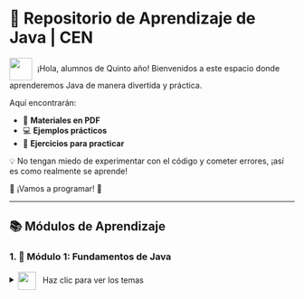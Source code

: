 # 🚀 Repositorio de Aprendizaje de Java   | CEN 

<img src="https://media.giphy.com/media/hvRJCLFzcasrR4ia7z/giphy.gif" width="40" height="40" style="vertical-align: middle; margin-right: 5px;"> ¡Hola, alumnos de Quinto año! Bienvenidos a este espacio donde aprenderemos Java de manera divertida y práctica.  

Aquí encontrarán:  
- 📄 **Materiales en PDF**   
- 💻 **Ejemplos prácticos**   
- 📝 **Ejercicios para practicar**

 
💡 No tengan miedo de experimentar con el código y cometer errores, ¡así es como realmente se aprende!

🚀  ¡Vamos a programar! 🎯  
 

---

## 📚 Módulos de Aprendizaje  

### 1. **:beginner: Módulo 1: Fundamentos de Java**  

<details>
<summary> <img src="https://media.giphy.com/media/iY8CRBdQXODJSCERIr/giphy.gif" width="32" height="32" style="vertical-align: middle; margin-right: 8px;"> Haz clic para ver los temas</summary>
<img src="https://user-images.githubusercontent.com/73097560/115834477-dbab4500-a447-11eb-908a-139a6edaec5c.gif">         
<p align="center">
<strong>INTRODUCCIÓN A JAVA :pushpin:</strong>
<img src="https://user-images.githubusercontent.com/73097560/115834477-dbab4500-a447-11eb-908a-139a6edaec5c.gif">         


</p>





- <a href="https://drive.google.com/file/d/1PvihPOcMbT9BSmoA-2Irvaia9_pgCbXv/view?usp=sharing" target="_blank">📄 <b>PDF Teórico</b></a> - Estructura básica de un programa en Java.


<table>
  <tr>
    <td valign="top" width="50%">

<h3>💻 Ejemplos de Clase</h3>

<ul>
  <li><a href="Ejemplo-Clases/HolaQuinto.java" target="_blank">✅ Ejemplo :one:: Primer Programa en Java</a></li>
  <li><a href="Ejemplo-Clases/HolaQuinto.java" target="_blank">✅ Ejemplo :two:: Variables y Tipos de Datos</a></li>
  <li><a href="Ejemplo-Clases/ConcatenacionTexto.java" target="_blank">✅ Ejemplo :three:: Concatenación</a></li>
  <li><a href="Ejemplo-Clases/EntradaDeDatos.java" target="_blank">✅ Ejemplo :four:: Entrada de Datos</a></li>
  <li><a href="Ejemplo-Clases/Condicionales" target="_blank">✅ Ejemplo :five:: Condicionales</a></li>
  <li><a href="Ejemplo-Clases/Bucles" target="_blank">✅ Ejemplo :six:: Bucles</a></li>
</ul>

<hr>

<h3>📝 Ejercicios - Tarea</h3>

<ul>
  <li><a href="Ejemplo-Clases/HolaQuinto.java" target="_blank">✍️ Ejercicio 1: Imprimir "Hola Mundo"</a></li>
  <li><a href="https://docs.google.com/document/d/197Jj-0qkYLfQORIxvMjSFOuFhDOM5oP1/edit?usp=sharing&ouid=113929804567646841132&rtpof=true&sd=true" target="_blank">✍️ <b>PDF Ejercicios 25-03</b></a></li>
</ul>

</td>
<td valign="top" width="50%">

<h3>📄 Conversión de Tipos de Datos en Java</h3>

<ul>
  <li><a href="Ejemplo-Clases/Conversion_Datos/ParseoDatos.java" target="_blank">:one: Ejemplo: Parseo de Datos</a></li>
  <li><a href="Ejemplo-Clases/LibreriaRandom" target="_blank">✍️ Ejemplo: Librería Random</a></li>
  <li><a href="https://docs.google.com/document/d/1RRfFrvHuLn2hfll0lPg1hcVPLYDlNQRJ/edit?usp=sharing&ouid=113929804567646841132&rtpof=true&sd=true" target="_blank">✍️ <b>Ejercicios Jueves 27-03</b></a></li>
</ul>

<hr>

<p align="center">
  <strong>PROGRAMACIÓN ORIENTADA A OBJETOS 📌</strong><br><br>
  <img src="https://user-images.githubusercontent.com/73097560/115834477-dbab4500-a447-11eb-908a-139a6edaec5c.gif" width="90%">
</p>

<h3>📚 Teoría</h3>

<ul>
  <li><a href="https://docs.google.com/document/d/1ehwOvbfz_Qor9xM1GPexBVoYSYJF0XY3/edit?usp=sharing&ouid=113929804567646841132&rtpof=true&sd=true" target="_blank">📄 Introducción POO <sub>Ejemplo</sub></a></li>
  <li><a href="https://docs.google.com/document/d/1argteP9DzCS_erEmnzjK536YpWNIEdYfpiH7o4XjihQ/edit?usp=sharing" target="_blank">📄 Más teoría sobre POO</a></li>
</ul>

</td>
  </tr>
</table>

---
<!--
### 2. **:dart: Módulo 2: Control de Flujo (Condicionales y Bucles)**  

<details>
  <summary>⚡ Haz clic para ver los temas</summary>  

  - [📄 **PDF Teórico**](ruta-al-pdf) - Explicación sobre `if`, `else`, `switch` y bucles (`for`, `while`).  
  - **💻 Ejemplos de Clase**:  
    - [✅ Ejemplo 1: Uso de `if` y `else`](ruta-al-archivo-java)  
    - [✅ Ejemplo 2: Bucle `for`](ruta-al-archivo-java)  
  - **📝 Ejercicios**:  
    - [✍️ Ejercicio 1: Determinar si un número es par o impar](ruta-al-ejercicio)  
    - [✍️ Ejercicio 2: Imprimir los números del 1 al 10 usando un bucle](ruta-al-ejercicio)  

</details>  

---

### 3. **:gear: Módulo 3: Programación Orientada a Objetos**  

<details>
  <summary>🔍 Haz clic para ver los temas</summary>  

  - [📄 **PDF Teórico**](ruta-al-pdf) - Conceptos clave de POO en Java.  
  - **💻 Ejemplos de Clase**:  
    - [✅ Ejemplo 1: Clases y Objetos](ruta-al-archivo-java)  
    - [✅ Ejemplo 2: Herencia y Polimorfismo](ruta-al-archivo-java)  
  - **📝 Ejercicios**:  
    - [✍️ Ejercicio 1: Crear una clase `Persona` con atributos y métodos](ruta-al-ejercicio)  
    - [✍️ Ejercicio 2: Implementar una jerarquía de vehículos](ruta-al-ejercicio)  

</details>  

---

### 4. **:warning: Módulo 4: Manejo de Excepciones**  

<details>
  <summary>⚠️ Haz clic para ver los temas</summary>  

  - [📄 **PDF Teórico**](ruta-al-pdf) - Cómo manejar errores en Java.  
  - **💻 Ejemplos de Clase**:  
    - [✅ Ejemplo 1: Uso de `try`, `catch` y `finally`](ruta-al-archivo-java)  
    - [✅ Ejemplo 2: Excepciones personalizadas](ruta-al-archivo-java)  
  - **📝 Ejercicios**:  
    - [✍️ Ejercicio 1: Capturar una excepción por entrada inválida](ruta-al-ejercicio)  
    - [✍️ Ejercicio 2: Crear una excepción personalizada para un sistema bancario](ruta-al-ejercicio)  

</details>  

---

### 5. **:package: Módulo 5: Colecciones y Streams**  

<details>
  <summary>📦 Haz clic para ver los temas</summary>  

  - [📄 **PDF Teórico**](ruta-al-pdf) - Introducción a `List`, `Set`, `Map` y Streams en Java.  
  - **💻 Ejemplos de Clase**:  
    - [✅ Ejemplo 1: Listas y Conjuntos](ruta-al-archivo-java)  
    - [✅ Ejemplo 2: Uso de `Streams`](ruta-al-archivo-java)  
  - **📝 Ejercicios**:  
    - [✍️ Ejercicio 1: Crear una lista de números y ordenarlos](ruta-al-ejercicio)  
    - [✍️ Ejercicio 2: Leer datos desde un archivo con Streams](ruta-al-ejercicio)  

</details>  

---

## 🤝 Contribuciones  

Si tienes sugerencias o deseas agregar más ejemplos, ¡haz un **pull request**! 🚀  
-->
---

## 📬 Contacto  

Si tienes dudas, puedes contactarme a través de mi correo electrónico o por la plataforma del curso. 😊  
